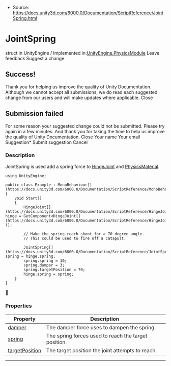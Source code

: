 * Source: https://docs.unity3d.com/6000.0/Documentation/ScriptReference/JointSpring.html

# JointSpring
struct in UnityEngine
/
Implemented in:[UnityEngine.PhysicsModule](https://docs.unity3d.com/6000.0/Documentation/ScriptReference/UnityEngine.PhysicsModule.html)
Leave feedback
Suggest a change
## Success!
Thank you for helping us improve the quality of Unity Documentation. Although we cannot accept all submissions, we do read each suggested change from our users and will make updates where applicable.
Close
## Submission failed
For some reason your suggested change could not be submitted. Please <a>try again</a> in a few minutes. And thank you for taking the time to help us improve the quality of Unity Documentation.
Close
Your name Your email Suggestion* Submit suggestion
Cancel
### Description
JointSpring is used add a spring force to [HingeJoint](https://docs.unity3d.com/6000.0/Documentation/ScriptReference/HingeJoint.html) and [PhysicsMaterial](https://docs.unity3d.com/6000.0/Documentation/ScriptReference/PhysicsMaterial.html).
```
using UnityEngine;  
  
public class Example : MonoBehaviour[](https://docs.unity3d.com/6000.0/Documentation/ScriptReference/MonoBehaviour.html)
{
    void Start()
    {
        HingeJoint[](https://docs.unity3d.com/6000.0/Documentation/ScriptReference/HingeJoint.html) hinge = GetComponent<HingeJoint[](https://docs.unity3d.com/6000.0/Documentation/ScriptReference/HingeJoint.html)>();  
  
        // Make the spring reach shoot for a 70 degree angle.
        // This could be used to fire off a catapult.  
  
        JointSpring[](https://docs.unity3d.com/6000.0/Documentation/ScriptReference/JointSpring.html) spring = hinge.spring;
        spring.spring = 10;
        spring.damper = 3;
        spring.targetPosition = 70;
        hinge.spring = spring;
    }
}

```

### Properties
Property | Description  
---|---  
[damper](https://docs.unity3d.com/6000.0/Documentation/ScriptReference/JointSpring-damper.html) | The damper force uses to dampen the spring.  
[spring](https://docs.unity3d.com/6000.0/Documentation/ScriptReference/JointSpring-spring.html) | The spring forces used to reach the target position.  
[targetPosition](https://docs.unity3d.com/6000.0/Documentation/ScriptReference/JointSpring-targetPosition.html) | The target position the joint attempts to reach.  
* * *
